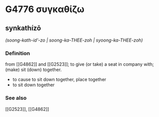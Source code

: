# G4776 συγκαθίζω

## synkathízō

_(soong-kath-id'-zo | soong-ka-THEE-zoh | syoong-ka-THEE-zoh)_

### Definition

from [[G4862]] and [[G2523]]; to give (or take) a seat in company with; (make) sit (down) together.

- to cause to sit down together, place together
- to sit down together

### See also

[[G2523]], [[G4862]]

